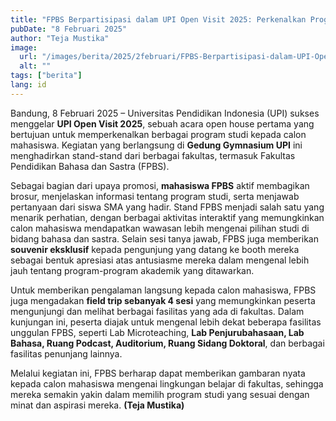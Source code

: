 ```yaml
---
title: "FPBS Berpartisipasi dalam UPI Open Visit 2025: Perkenalkan Program Studi dan Gelar Field Trip Kampus"
pubDate: "8 Februari 2025"
author: "Teja Mustika"
image:
  url: "/images/berita/2025/2februari/FPBS-Berpartisipasi-dalam-UPI-Open-Visit-2025-Perkenalkan-Program-Studi-dan-Gelar-Field-Trip-Kampus-1.webp"
  alt: ""
tags: ["berita"]
lang: id
---
```


Bandung, 8 Februari 2025 – Universitas Pendidikan Indonesia (UPI) sukses menggelar **UPI Open Visit 2025**, sebuah acara open house pertama yang bertujuan untuk memperkenalkan berbagai program studi kepada calon mahasiswa. Kegiatan yang berlangsung di **Gedung Gymnasium UPI** ini menghadirkan stand-stand dari berbagai fakultas, termasuk Fakultas Pendidikan Bahasa dan Sastra (FPBS).

Sebagai bagian dari upaya promosi, **mahasiswa FPBS** aktif membagikan brosur, menjelaskan informasi tentang program studi, serta menjawab pertanyaan dari siswa SMA yang hadir. Stand FPBS menjadi salah satu yang menarik perhatian, dengan berbagai aktivitas interaktif yang memungkinkan calon mahasiswa mendapatkan wawasan lebih mengenai pilihan studi di bidang bahasa dan sastra. Selain sesi tanya jawab, FPBS juga memberikan **souvenir eksklusif** kepada pengunjung yang datang ke booth mereka sebagai bentuk apresiasi atas antusiasme mereka dalam mengenal lebih jauh tentang program-program akademik yang ditawarkan.

Untuk memberikan pengalaman langsung kepada calon mahasiswa, FPBS juga mengadakan **field trip sebanyak 4 sesi** yang memungkinkan peserta mengunjungi dan melihat berbagai fasilitas yang ada di fakultas. Dalam kunjungan ini, peserta diajak untuk mengenal lebih dekat beberapa fasilitas unggulan FPBS, seperti Lab Microteaching, **Lab Penjurubahasaan, Lab Bahasa, Ruang Podcast, Auditorium, Ruang Sidang Doktoral**, dan berbagai fasilitas penunjang lainnya.

Melalui kegiatan ini, FPBS berharap dapat memberikan gambaran nyata kepada calon mahasiswa mengenai lingkungan belajar di fakultas, sehingga mereka semakin yakin dalam memilih program studi yang sesuai dengan minat dan aspirasi mereka. **(Teja Mustika)**